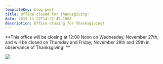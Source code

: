 ```yaml
---
templateKey: blog-post
title: Office closed for Thanksgiving!
date: 2019-11-22T14:27:42.198Z
description: Office Closing for Thanksgiving!
---
```

**This office will be closing at 12:00 Noon on Wednesday, November 27th, and will be closed on Thursday and Friday, November 28th and 29th in observance of Thanksgiving!  **

![](/img/827470.jpg)
